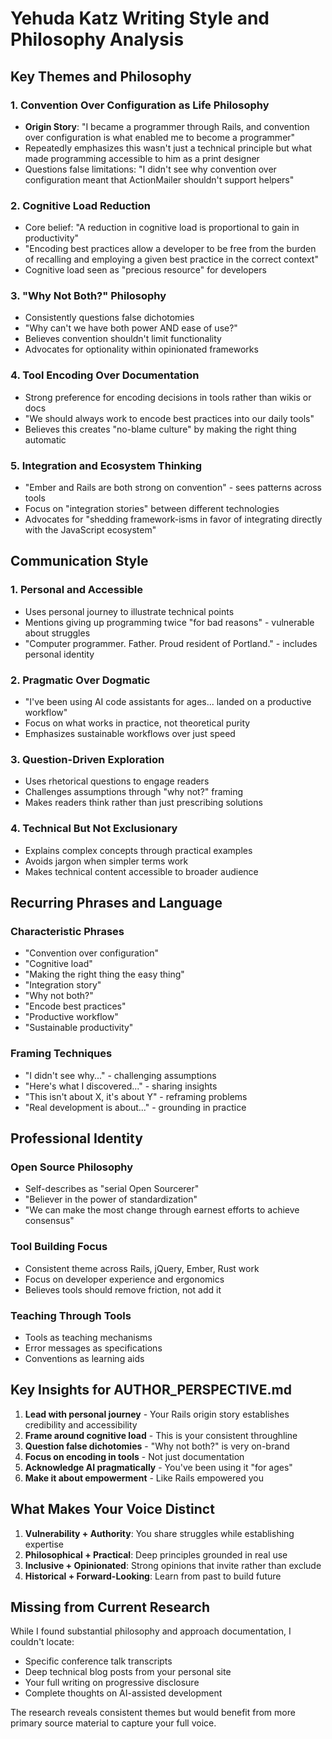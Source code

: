 # Yehuda Katz Writing Style and Philosophy Analysis

## Key Themes and Philosophy

### 1. Convention Over Configuration as Life Philosophy

- **Origin Story**: "I became a programmer through Rails, and convention over configuration is what enabled me to become a programmer"
- Repeatedly emphasizes this wasn't just a technical principle but what made programming accessible to him as a print designer
- Questions false limitations: "I didn't see why convention over configuration meant that ActionMailer shouldn't support helpers"

### 2. Cognitive Load Reduction

- Core belief: "A reduction in cognitive load is proportional to gain in productivity"
- "Encoding best practices allow a developer to be free from the burden of recalling and employing a given best practice in the correct context"
- Cognitive load seen as "precious resource" for developers

### 3. "Why Not Both?" Philosophy

- Consistently questions false dichotomies
- "Why can't we have both power AND ease of use?"
- Believes convention shouldn't limit functionality
- Advocates for optionality within opinionated frameworks

### 4. Tool Encoding Over Documentation

- Strong preference for encoding decisions in tools rather than wikis or docs
- "We should always work to encode best practices into our daily tools"
- Believes this creates "no-blame culture" by making the right thing automatic

### 5. Integration and Ecosystem Thinking

- "Ember and Rails are both strong on convention" - sees patterns across tools
- Focus on "integration stories" between different technologies
- Advocates for "shedding framework-isms in favor of integrating directly with the JavaScript ecosystem"

## Communication Style

### 1. Personal and Accessible

- Uses personal journey to illustrate technical points
- Mentions giving up programming twice "for bad reasons" - vulnerable about struggles
- "Computer programmer. Father. Proud resident of Portland." - includes personal identity

### 2. Pragmatic Over Dogmatic

- "I've been using AI code assistants for ages... landed on a productive workflow"
- Focus on what works in practice, not theoretical purity
- Emphasizes sustainable workflows over just speed

### 3. Question-Driven Exploration

- Uses rhetorical questions to engage readers
- Challenges assumptions through "why not?" framing
- Makes readers think rather than just prescribing solutions

### 4. Technical But Not Exclusionary

- Explains complex concepts through practical examples
- Avoids jargon when simpler terms work
- Makes technical content accessible to broader audience

## Recurring Phrases and Language

### Characteristic Phrases

- "Convention over configuration"
- "Cognitive load"
- "Making the right thing the easy thing"
- "Integration story"
- "Why not both?"
- "Encode best practices"
- "Productive workflow"
- "Sustainable productivity"

### Framing Techniques

- "I didn't see why..." - challenging assumptions
- "Here's what I discovered..." - sharing insights
- "This isn't about X, it's about Y" - reframing problems
- "Real development is about..." - grounding in practice

## Professional Identity

### Open Source Philosophy

- Self-describes as "serial Open Sourcerer"
- "Believer in the power of standardization"
- "We can make the most change through earnest efforts to achieve consensus"

### Tool Building Focus

- Consistent theme across Rails, jQuery, Ember, Rust work
- Focus on developer experience and ergonomics
- Believes tools should remove friction, not add it

### Teaching Through Tools

- Tools as teaching mechanisms
- Error messages as specifications
- Conventions as learning aids

## Key Insights for AUTHOR_PERSPECTIVE.md

1. **Lead with personal journey** - Your Rails origin story establishes credibility and accessibility
2. **Frame around cognitive load** - This is your consistent throughline
3. **Question false dichotomies** - "Why not both?" is very on-brand
4. **Focus on encoding in tools** - Not just documentation
5. **Acknowledge AI pragmatically** - You've been using it "for ages"
6. **Make it about empowerment** - Like Rails empowered you

## What Makes Your Voice Distinct

1. **Vulnerability + Authority**: You share struggles while establishing expertise
2. **Philosophical + Practical**: Deep principles grounded in real use
3. **Inclusive + Opinionated**: Strong opinions that invite rather than exclude
4. **Historical + Forward-Looking**: Learn from past to build future

## Missing from Current Research

While I found substantial philosophy and approach documentation, I couldn't locate:

- Specific conference talk transcripts
- Deep technical blog posts from your personal site
- Your full writing on progressive disclosure
- Complete thoughts on AI-assisted development

The research reveals consistent themes but would benefit from more primary source material to capture your full voice.

